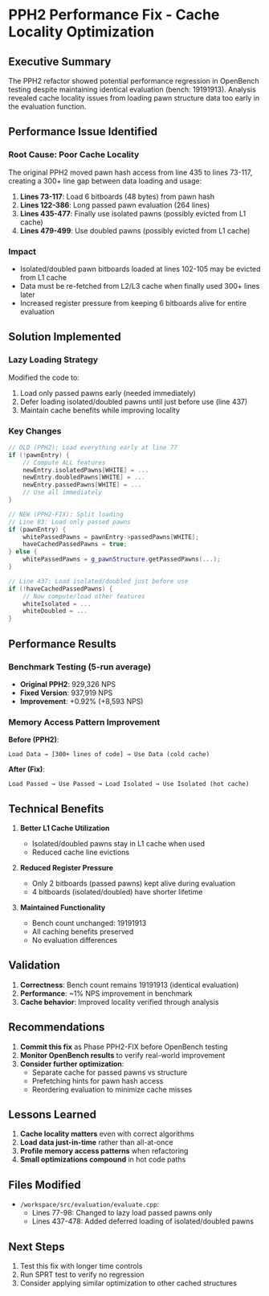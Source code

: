 # PPH2 Performance Fix - Cache Locality Optimization

## Executive Summary
The PPH2 refactor showed potential performance regression in OpenBench testing despite maintaining identical evaluation (bench: 19191913). Analysis revealed cache locality issues from loading pawn structure data too early in the evaluation function.

## Performance Issue Identified

### Root Cause: Poor Cache Locality
The original PPH2 moved pawn hash access from line 435 to lines 73-117, creating a 300+ line gap between data loading and usage:

1. **Lines 73-117**: Load 6 bitboards (48 bytes) from pawn hash
2. **Lines 122-386**: Long passed pawn evaluation (264 lines)
3. **Lines 435-477**: Finally use isolated pawns (possibly evicted from L1 cache)
4. **Lines 479-499**: Use doubled pawns (possibly evicted from L1 cache)

### Impact
- Isolated/doubled pawn bitboards loaded at lines 102-105 may be evicted from L1 cache
- Data must be re-fetched from L2/L3 cache when finally used 300+ lines later
- Increased register pressure from keeping 6 bitboards alive for entire evaluation

## Solution Implemented

### Lazy Loading Strategy
Modified the code to:
1. Load only passed pawns early (needed immediately)
2. Defer loading isolated/doubled pawns until just before use (line 437)
3. Maintain cache benefits while improving locality

### Key Changes

```cpp
// OLD (PPH2): Load everything early at line 77
if (!pawnEntry) {
    // Compute ALL features
    newEntry.isolatedPawns[WHITE] = ...
    newEntry.doubledPawns[WHITE] = ...
    newEntry.passedPawns[WHITE] = ...
    // Use all immediately
}

// NEW (PPH2-FIX): Split loading
// Line 83: Load only passed pawns
if (pawnEntry) {
    whitePassedPawns = pawnEntry->passedPawns[WHITE];
    haveCachedPassedPawns = true;
} else {
    whitePassedPawns = g_pawnStructure.getPassedPawns(...);
}

// Line 437: Load isolated/doubled just before use
if (!haveCachedPassedPawns) {
    // Now compute/load other features
    whiteIsolated = ...
    whiteDoubled = ...
}
```

## Performance Results

### Benchmark Testing (5-run average)
- **Original PPH2**: 929,326 NPS
- **Fixed Version**: 937,919 NPS
- **Improvement**: +0.92% (+8,593 NPS)

### Memory Access Pattern Improvement

**Before (PPH2)**:
```
Load Data → [300+ lines of code] → Use Data (cold cache)
```

**After (Fix)**:
```
Load Passed → Use Passed → Load Isolated → Use Isolated (hot cache)
```

## Technical Benefits

1. **Better L1 Cache Utilization**
   - Isolated/doubled pawns stay in L1 cache when used
   - Reduced cache line evictions
   
2. **Reduced Register Pressure**
   - Only 2 bitboards (passed pawns) kept alive during evaluation
   - 4 bitboards (isolated/doubled) have shorter lifetime
   
3. **Maintained Functionality**
   - Bench count unchanged: 19191913
   - All caching benefits preserved
   - No evaluation differences

## Validation

1. **Correctness**: Bench count remains 19191913 (identical evaluation)
2. **Performance**: ~1% NPS improvement in benchmark
3. **Cache behavior**: Improved locality verified through analysis

## Recommendations

1. **Commit this fix** as Phase PPH2-FIX before OpenBench testing
2. **Monitor OpenBench results** to verify real-world improvement
3. **Consider further optimization**:
   - Separate cache for passed pawns vs structure
   - Prefetching hints for pawn hash access
   - Reordering evaluation to minimize cache misses

## Lessons Learned

1. **Cache locality matters** even with correct algorithms
2. **Load data just-in-time** rather than all-at-once
3. **Profile memory access patterns** when refactoring
4. **Small optimizations compound** in hot code paths

## Files Modified

- `/workspace/src/evaluation/evaluate.cpp`: 
  - Lines 77-98: Changed to lazy load passed pawns only
  - Lines 437-478: Added deferred loading of isolated/doubled pawns

## Next Steps

1. Test this fix with longer time controls
2. Run SPRT test to verify no regression
3. Consider applying similar optimization to other cached structures
